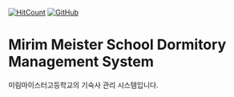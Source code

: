 [![HitCount](http://hits.dwyl.io/girincute/java-dormitory.svg)](http://hits.dwyl.io/girincute/java-dormitory)
[![GitHub](https://img.shields.io/github/license/mashape/apistatus.svg?style=popout-square)](https://github.com/girincute/java-dormitory/blob/master/LICENSE)
# Mirim Meister School Dormitory Management System
미림마이스터고등학교의 기숙사 관리 시스템입니다.
